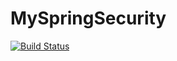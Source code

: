 # MySpringSecurity
[![Build Status](https://travis-ci.com/HluhovMax/MySpringSecurity.svg?branch=master)](https://travis-ci.com/HluhovMax/MySpringSecurity)
